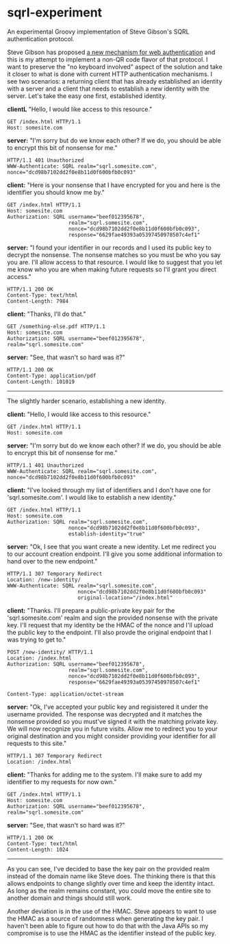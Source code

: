 sqrl-experiment
===============

An experimental Groovy implementation of Steve Gibson's SQRL authentication protocol.

Steve Gibson has proposed  [a new mechanism for web authentication](https://www.grc.com/sqrl/sqrl.htm) and this is my 
attempt to implement a non-QR code flavor of that protocol.  I want to preserve the "no keyboard involved" aspect
of the solution and take it closer to what is done with current HTTP authentication mechanisms.  I see two scenarios:
a returning client that has already established an identity with a server and a client that needs to establish a new 
identity with the server.  Let's take the easy one first, established identity.

<strong>clientL</strong> "Hello, I would like access to this resource."
        
    GET /index.html HTTP/1.1
    Host: somesite.com

<strong>server:</strong> "I'm sorry but do we know each other?  If we do, you should be able to encrypt this bit of nonsense for me."

    HTTP/1.1 401 Unauthorized
    WWW-Authenticate: SQRL realm="sqrl.somesite.com", nonce="dcd98b7102dd2f0e8b11d0f600bfb0c093"

<strong>client:</strong> "Here is your nonsense that I have encrypted for you and here is the identifier you should know me by."

    GET /index.html HTTP/1.1
    Host: somesite.com
    Authorization: SQRL username="beef012395678",
                        realm="sqrl.somesite.com",
                        nonce="dcd98b7102dd2f0e8b11d0f600bfb0c093",
                        response="6629fae49393a05397450978507c4ef1"

<strong>server:</strong> "I found your identifier in our records and I used its public key to decrypt the nonsense.  The nonsense
         matches so you must be who you say you are.  I'll allow access to that resource. I would like to suggest
         that you let me know who you are when making future requests so I'll grant you direct access."

    HTTP/1.1 200 OK
    Content-Type: text/html
    Content-Length: 7984

<strong>client:</strong> "Thanks, I'll do that."

    GET /something-else.pdf HTTP/1.1
    Host: somesite.com
    Authorization: SQRL username="beef012395678",  realm="sqrl.somesite.com"

<strong>server:</strong> "See, that wasn't so hard was it?"

    HTTP/1.1 200 OK
    Content-Type: application/pdf
    Content-Length: 101019

----

The slightly harder scenario, establishing a new identity.

<strong>client:</strong> "Hello, I would like access to this resource."
        
    GET /index.html HTTP/1.1
    Host: somesite.com

<strong>server:</strong> "I'm sorry but do we know each other?  If we do, you should be able to encrypt this bit of nonsense for me."

    HTTP/1.1 401 Unauthorized
    WWW-Authenticate: SQRL realm="sqrl.somesite.com", nonce="dcd98b7102dd2f0e8b11d0f600bfb0c093"

<strong>client:</strong> "I've looked through my list of identifiers and I don't have one for 'sqrl.somesite.com'.  I would like 
to establish a new identity."

    GET /index.html HTTP/1.1
    Host: somesite.com
    Authorization: SQRL realm="sqrl.somesite.com",
                        nonce="dcd98b7102dd2f0e8b11d0f600bfb0c093",
                        establish-identity="true"

<strong>server:</strong> "Ok, I see that you want create a new identity.  Let me redirect you to our account creation endpoint. I'll
give you some additional information to hand over to the new endpoint."

    HTTP/1.1 307 Temporary Redirect
    Location: /new-identity/
    WWW-Authenticate: SQRL realm="sqrl.somesite.com", 
                           nonce="dcd98b7102dd2f0e8b11d0f600bfb0c093"
                           original-location="/index.html"

<strong>client:</strong> "Thanks.  I'll prepare a public-private key pair for the 'sqrl.somesite.com' realm and sign the provided
nonsense with the private key.  I'll request that my identity be the HMAC of the nonce and I'll upload the public
key to the endpoint. I'll also provde the original endpoint that I was trying to get to."

    POST /new-identity/ HTTP/1.1
    Location: /index.html
    Authorization: SQRL username="beef012395678",
                        realm="sqrl.somesite.com",
                        nonce="dcd98b7102dd2f0e8b11d0f600bfb0c093",
                        response="6629fae49393a05397450978507c4ef1"
                           
    Content-Type: application/octet-stream

<strong>server:</strong> "Ok, I've accepted your public key and regisistered it under the username provided.  The response was
decrypted and it matches the nonsense provided so you must've signed it with the matching private key.  We will now
recognize you in future visits.  Allow me to redirect you to your original destination and you might consider
providing your identifier for all requests to this site."

    HTTP/1.1 307 Temporary Redirect
    Location: /index.html
    
<strong>client:</strong> "Thanks for adding me to the system.  I'll make sure to add my identifier to my requests for now own."
    
    GET /index.html HTTP/1.1
    Host: somesite.com
    Authorization: SQRL username="beef012395678",  realm="sqrl.somesite.com"

<strong>server:</strong> "See, that wasn't so hard was it?"

    HTTP/1.1 200 OK
    Content-Type: text/html
    Content-Length: 1024

----

As you can see, I've decided to base the key pair on the provided realm instead of the domain name like Steve does.  The 
thinking there is that this allows endpoints to change slightly over time and keep the identity intact. As long as
the realm remains constant, you could move the entire site to another domain and things should still work.

Another deviation is in the use of the HMAC.  Steve appears to want to use the HMAC as a source of randomness when 
generating the key pair.  I haven't been able to figure out how to do that with the Java APIs so my compromise is
to use the HMAC as the identifier instead of the public key.
